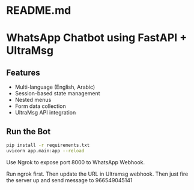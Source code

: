 # README.md
# WhatsApp Chatbot using FastAPI + UltraMsg

## Features
- Multi-language (English, Arabic)
- Session-based state management
- Nested menus
- Form data collection
- UltraMsg API integration

## Run the Bot

```bash
pip install -r requirements.txt
uvicorn app.main:app --reload
```

Use Ngrok to expose port 8000 to WhatsApp Webhook.

Run ngrok first. Then update the URL in Ultramsg webhook. Then just fire the server up and send message to 966549045141
